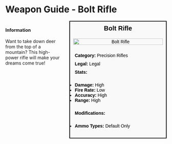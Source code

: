 # Weapon Guide - Bolt Rifle

<div style="display: flex; align-items: flex-start; gap: 10px;">

  <div style="flex: 1; margin-right: 10px;">
  
  #### Information
  Want to take down deer from the top of a mountain? This high-power rifle will make your dreams come true!

  </div>

  <div style="width: 300px; border: 2px solid black; font-family: Arial, sans-serif; background-color: #f9f9f9; color: black;">
    <div style="background-color: #f9f9f9; padding: 10px; font-size: 20px; font-weight: bold; text-align: center;">Bolt Rifle</div>
    <div style="text-align: center; padding: 10px;">
      <img src="image_url_here" alt="Bolt Rifle" style="width: 100%; height: auto;">
    </div>
    <div style="padding: 10px;">
      <div style="padding: 5px;"><strong>Category:</strong> Precision Rifles</div>
      <div style="padding: 5px;"><strong>Legal:</strong> Legal</div>
      <div style="padding: 5px;"><strong>Stats:</strong></div>
      <ul style="padding: 5px;">
        <li><strong>Damage:</strong> High</li>
        <li><strong>Fire Rate:</strong> Low</li>
        <li><strong>Accuracy:</strong> High</li>
        <li><strong>Range:</strong> High</li>
      </ul>
      <div style="padding: 5px;"><strong>Modifications:</strong></div>
      <ul style="padding: 5px;">
        <li><strong>Ammo Types:</strong> Default Only</li>
      </ul>
    </div>
  </div>

</div>
